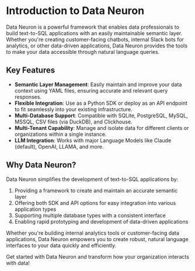 # Introduction to Data Neuron

Data Neuron is a powerful framework that enables data professionals to build text-to-SQL applications with an easily maintainable semantic layer. Whether you're creating customer-facing chatbots, internal Slack bots for analytics, or other data-driven applications, Data Neuron provides the tools to make your data accessible through natural language queries.

## Key Features

- **Semantic Layer Management**: Easily maintain and improve your data context using YAML files, ensuring accurate and relevant query responses.
- **Flexible Integration**: Use as a Python SDK or deploy as an API endpoint to fit seamlessly into your existing infrastructure.
- **Multi-Database Support**: Compatible with SQLite, PostgreSQL, MySQL, MSSQL, CSV files (via DuckDB), and Clickhouse.
- **Multi-Tenant Capability**: Manage and isolate data for different clients or organizations within a single instance.
- **LLM Integration**: Works with major Language Models like Claude (default), OpenAI, LLAMA, and more.

## Why Data Neuron?

Data Neuron simplifies the development of text-to-SQL applications by:

1. Providing a framework to create and maintain an accurate semantic layer
2. Offering both SDK and API options for easy integration into various application types
3. Supporting multiple database types with a consistent interface
4. Enabling rapid prototyping and development of data-driven applications

Whether you're building internal analytics tools or customer-facing data applications, Data Neuron empowers you to create robust, natural language interfaces to your data quickly and efficiently.

Get started with Data Neuron and transform how your organization interacts with data!
